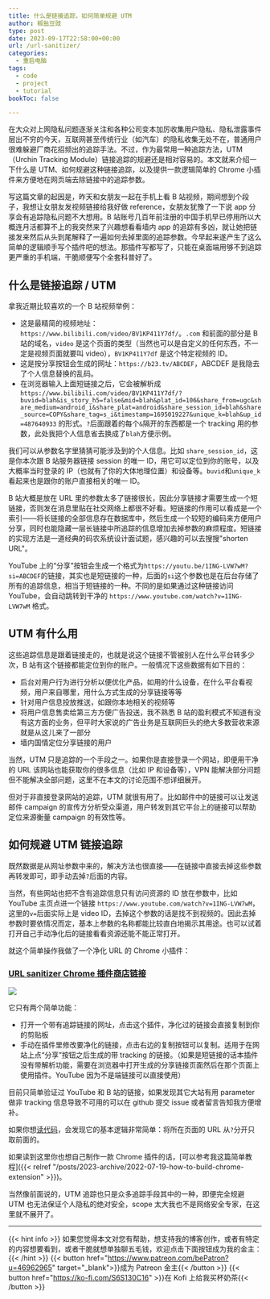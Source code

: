 ```yaml
---
title: 什么是链接追踪，如何简单规避 UTM
author: 椒盐豆豉
type: post
date: 2023-09-17T22:58:00+00:00
url: /url-sanitizer/
categories:
  - 重启电脑
tags:
  - code
  - project
  - tutorial
bookToc: false

---
```


在大众对上网隐私问题逐渐关注和各种公司变本加厉收集用户隐私、隐私泄露事件层出不穷的今天，互联网甚至传统行业（如汽车）的隐私收集无处不在，普通用户很难躲避厂商花招频出的追踪手法。不过，作为最常用一种追踪方法，UTM（Urchin Tracking Module）链接追踪的规避还是相对容易的。本文就来介绍一下什么是 UTM、如何规避这种链接追踪，以及提供一款逻辑简单的 Chrome 小插件来方便地在网页端去除链接中的追踪参数。

写这篇文章的起因是，昨天和女朋友一起在手机上看 B 站视频，期间想到个段子，我想让女朋友发视频链接给我好做 reference，女朋友犹豫了一下说 app 分享会有追踪隐私问题不大想用。B 站账号几百年前注册的中国手机早已停用所以大概连月活都算不上的我突然来了兴趣想看看墙内 app 的追踪有多凶，就让她把链接发来然后从头到尾解释了一遍如何去掉里面的追踪参数。今早起来遂产生了这么简单的逻辑顺手写个插件吧的想法。那插件写都写了，只能在桌面端用够不到追踪更严重的手机端，干脆顺便写个全套科普好了。

<!--more-->

## 什么是链接追踪 / UTM
拿我近期比较喜欢的一个 B 站视频举例：
- 这是最精简的视频地址：`https://www.bilibili.com/video/BV1KP411Y7df/`。`.com` 和前面的部分是 B 站的域名，`video` 是这个页面的类型（当然也可以是自定义的任何东西，不一定是视频页面就要叫 video），`BV1KP411Y7df` 是这个特定视频的 ID。
- 这是按分享按钮会生成的网址：`https://b23.tv/ABCDEF`，ABCDEF 是我隐去了个人信息替换的乱码。
- 在浏览器输入上面短链接之后，它会被解析成 `https://www.bilibili.com/video/BV1KP411Y7df/?buvid=blah&is_story_h5=false&mid=blah&plat_id=106&share_from=ugc&share_medium=android_i&share_plat=android&share_session_id=blah&share_source=COPY&share_tag=s_i&timestamp=1695019227&unique_k=blah&up_id=487640933` 的形式。`?`后面跟着的每个`&`隔开的东西都是一个 tracking 用的参数，此处我把个人信息省去换成了`blah`方便示例。

我们可以从参数名字里猜猜可能涉及到的个人信息。比如 `share_session_id`，这是你本次跟 B 站服务器链接 session 的唯一 ID，用它可以定位到你的账号，以及大概率当时登录的 IP（也就有了你的大体地理位置）和设备等。`buvid`和`unique_k`看起来也是跟你的账户直接相关的唯一 ID。

B 站大概是放在 URL 里的参数太多了链接很长，因此分享链接才需要生成一个短链接，否则发在消息里贴在社交网络上都很不好看。短链接的作用可以看成是一个索引——将长链接的全部信息存在数据库中，然后生成一个较短的编码来方便用户分享，同时也能隐藏一层长链接中所追踪的信息增加去掉参数的麻烦程度。短链接的实现方法是一道经典的码农系统设计面试题，感兴趣的可以去搜搜"shorten URL"。

YouTube 上的“分享”按钮会生成一个格式为`https://youtu.be/1ING-LVW7wM?si=ABCDEF`的链接，其实也是短链接的一种，后面的`si`这个参数也是在后台存储了所有的追踪信息，相当于短链接的一种。不同的是如果通过这种链接访问 YouTube，会自动跳转到干净的 `https://www.youtube.com/watch?v=1ING-LVW7wM` 格式。

## UTM 有什么用
这些追踪信息是跟着链接走的，也就是说这个链接不管被别人在什么平台转多少次，B 站有这个链接都能定位到你的账户。一般情况下这些数据有如下目的：
- 后台对用户行为进行分析以便优化产品，如用的什么设备，在什么平台看视频，用户来自哪里，用什么方式生成的分享链接等等
- 针对用户信息投放推送，如跟你本地相关的视频等
- 将用户信息售卖给第三方方便广告投送，我不熟悉 B 站的盈利模式不知道有没有这方面的业务，但平时大家说的广告业务是互联网巨头的绝大多数营收来源就是从这儿来了一部分
- 墙内国情定位分享链接的用户

当然，UTM 只是追踪的一个手段之一。如果你是直接登录一个网站，即便用干净的 URL 该网站也能获取你的很多信息（比如 IP 和设备等），VPN 能解决部分问题但不能解决全部问题，这里不在本文的讨论范围不想详细展开。

但对于非直接登录网站的追踪，UTM 就很有用了。比如邮件中的链接可以让发送邮件 campaign 的宣传方分析受众渠道，用户转发到其它平台上的链接可以帮助定位来源衡量 campaign 的有效性等。

## 如何规避 UTM 链接追踪
既然数据是从网址参数中来的，解决方法也很直接——在链接中直接去掉这些参数再转发即可，即手动去掉`?`后面的内容。

当然，有些网站也把不含有追踪信息只有访问资源的 ID 放在参数中，比如 YouTube 主页点进一个链接 `https://www.youtube.com/watch?v=1ING-LVW7wM`，这里的`v=`后面实际上是 video ID，去掉这个参数的话是找不到视频的。因此去掉参数时要依情况而定，基本上参数的名称都能比较直白地揭示其用途。也可以试着打开自己手动净化后的链接看看资源还能不能正常打开。

就这个简单操作我做了一个净化 URL 的 Chrome 小插件：
### [URL sanitizer Chrome 插件商店链接](https://chrome.google.com/webstore/detail/url-sanitizer/ajkpelpeineingjfmenbgkhophnlofgc)
![](https://lh3.googleusercontent.com/CC3g1LA5x-M7hcLmQhTUZ7mJGVGhHPqR48hXZpW3y3vUqq93q1LUVRaQHM-bczASA0oupmHr8KYZq02Q4t-kg8GV=w640-h400-e365-rj-sc0x00ffffff)

它只有两个简单功能：
- 打开一个带有追踪链接的网址，点击这个插件，净化过的链接会直接复制到你的剪贴板
- 手动在插件里修改要净化的链接，点击右边的复制按钮可以复制。适用于在网站上点“分享”按钮之后生成的带 tracking 的链接。（如果是短链接的话本插件没有带解析功能，需要在浏览器中打开生成的分享链接页面然后在那个页面上使用插件。YouTube 因为不是端链接可以直接使用）

目前只简单验证过 YouTube 和 B 站的链接，如果发现其它大站有用 parameter 做非 tracking 信息导致不可用的可以在 github 提交 issue 或者留言告知我方便增补。

如果你想[读代码](https://github.com/mtfront/url-sanitizer/blob/master/popup.js)，会发现它的基本逻辑非常简单：将所在页面的 URL 从`?`分开只取前面的。

如果读到这里你也想自己制作一款 Chrome 插件的话，[可以参考我这篇简单教程]({{< relref "/posts/2023-archive/2022-07-19-how-to-build-chrome-extension" >}})。

当然像前面说的，UTM 追踪也只是众多追踪手段其中的一种，即便完全规避 UTM 也无法保证个人隐私的绝对安全，scope 太大我也不是网络安全专家，在这里就不展开了。

---
{{< hint info >}}
如果您觉得本文对您有帮助，想支持我的博客创作，或者有特定的内容想要看到，或者干脆就想单独聊五毛钱，欢迎点击下面按钮成为我的金主：
{{< /hint >}}
{{< button href="https://www.patreon.com/bePatron?u=46962965" target="_blank">}}成为 Patreon 金主{{< /button >}}
{{< button href="https://ko-fi.com/S6S130C16" >}}在 Kofi 上给我买杯奶茶{{< /button >}}
